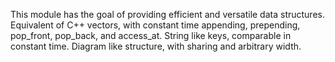 This module has the goal of providing efficient and versatile data structures.
Equivalent of C++ vectors, with constant time appending, prepending, pop_front, pop_back, and access_at.
String like keys, comparable in constant time. 
Diagram like structure, with sharing and arbitrary width.
